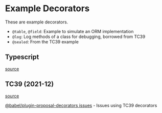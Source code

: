 # Example Decorators

These are example decorators.

- `@table`, `@field`: Example to simulate an ORM implementation
- `@log`: Log methods of a class for debugging, borrowed from TC39
- `@sealed`: From the TC39 example

## Typescript

[source](src/decorators/typescript/)

## TC39 (2021-12)

[source](src/decorators/tc39/)

[@babel/plugin-proposal-decorators issues](src/decorators/tc39/README.md) - Issues using TC39 decorators
